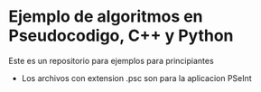 # Ejemplo de algoritmos en Pseudocodigo, C++ y Python

Este es un repositorio para ejemplos para principiantes

* Los archivos con extension .psc son para la aplicacion PSeInt